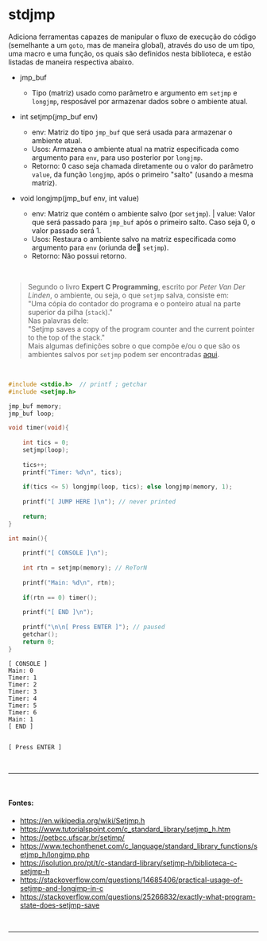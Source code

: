 # stdjmp
Adiciona ferramentas capazes de manipular o fluxo de execução do código (semelhante a um `goto`, mas de maneira global), através do uso de um tipo, uma macro e uma função,
os quais são definidos nesta biblioteca, e estão listadas de maneira respectiva abaixo. 

* jmp_buf
	* Tipo (matriz) usado como parâmetro e argumento em `setjmp` e `longjmp`, resposável por armazenar dados sobre o ambiente atual.

* int setjmp(jmp_buf env)
	* env: Matriz do tipo `jmp_buf` que será usada para armazenar o ambiente atual.
	* Usos: Armazena o ambiente atual na matriz especificada como argumento para `env`, para uso posterior por `longjmp`.
	* Retorno: 0 caso seja chamada diretamente ou o valor do parâmetro `value`, da função `longjmp`, após o primeiro "salto" (usando a mesma matriz).

* void longjmp(jmp_buf env, int value)
	* env: Matriz que contém o ambiente salvo (por `setjmp`). | value: Valor que será passado para `jmp_buf` após o primeiro salto. Caso seja 0, o valor passado será 1.
	* Usos: Restaura o ambiente salvo na matriz especificada como argumento para `env` (oriunda de `setjmp`).
	* Retorno: Não possui retorno.
	
<br>

> Segundo o livro **Expert C Programming**, escrito por *Peter Van Der Linden*, o ambiente, ou seja, o que `setjmp` salva, consiste em: <br>
> "Uma cópia do contador do programa e o ponteiro atual na parte superior da pilha (`stack`)." <br>
> Nas palavras dele: <br>
> "Setjmp saves a copy of the program counter and the current pointer to the top of the stack." <br>
> Mais algumas definições sobre o que compõe e/ou o que são os ambientes salvos por `setjmp` podem ser encontradas [aqui](https://stackoverflow.com/questions/14685406/practical-usage-of-setjmp-and-longjmp-in-c).

<br>

``` c
#include <stdio.h>  // printf ; getchar
#include <setjmp.h>

jmp_buf memory;
jmp_buf loop;

void timer(void){
	
	int tics = 0;
	setjmp(loop);
	
	tics++;
	printf("Timer: %d\n", tics);
	
	if(tics <= 5) longjmp(loop, tics); else longjmp(memory, 1);
	
	printf("[ JUMP HERE ]\n"); // never printed
	
	return;
}

int main(){
	
	printf("[ CONSOLE ]\n");
	
	int rtn = setjmp(memory); // ReTorN
	
	printf("Main: %d\n", rtn);
	
	if(rtn == 0) timer();
	
	printf("[ END ]\n");
	
	printf("\n\n[ Press ENTER ]"); // paused
	getchar();
	return 0;
}
```

```
[ CONSOLE ]
Main: 0
Timer: 1
Timer: 2
Timer: 3
Timer: 4
Timer: 5
Timer: 6
Main: 1
[ END ]


[ Press ENTER ]
```

<br>

-----
<br>

#### Fontes:
* https://en.wikipedia.org/wiki/Setjmp.h
* https://www.tutorialspoint.com/c_standard_library/setjmp_h.htm
* https://petbcc.ufscar.br/setjmp/
* https://www.techonthenet.com/c_language/standard_library_functions/setjmp_h/longjmp.php
* https://isolution.pro/pt/t/c-standard-library/setjmp-h/biblioteca-c-setjmp-h
* https://stackoverflow.com/questions/14685406/practical-usage-of-setjmp-and-longjmp-in-c
* https://stackoverflow.com/questions/25266832/exactly-what-program-state-does-setjmp-save

<br>

-----
